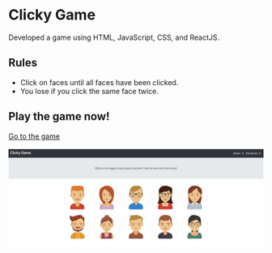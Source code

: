 # Clicky Game
Developed a game using HTML, JavaScript, CSS, and ReactJS.

## Rules
- Click on faces until all faces have been clicked.<br />
- You lose if you click the same face twice.

## Play the game now!
[Go to the game](https://nnjh12.github.io/ClickyGame/)</br>
</br>
[![preview](./assets/preview.png)](https://nnjh12.github.io/ClickyGame/)
